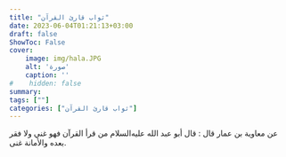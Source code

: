```yaml
---
title: "ثواب قارئ القرآن"
date: 2023-06-04T01:21:13+03:00
draft: false
ShowToc: False
cover:
    image: img/hala.JPG
    alt: 'صورة'
    caption: ''
#    hidden: false
summary: 
tags: [""]
categories: ["ثواب قارئ القرآن"]
---
```

عن معاوية بن عمار قال : قال أبو عبد الله عليه‌السلام من
قرأ القرآن فهو غني ولا فقر بعده والأمانة غنى.

